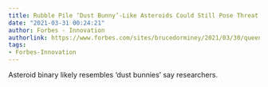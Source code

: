 ```yaml
---
title: Rubble Pile ‘Dust Bunny’-Like Asteroids Could Still Pose Threat To Earth
date: "2021-03-31 00:24:21"
author: Forbes - Innovation
authorlink: https://www.forbes.com/sites/brucedorminey/2021/03/30/queens-brian-may-helps-esa-study--binary-dust-bunny-asteroids/
tags:
- Forbes-Innovation
---
```

Asteroid binary likely resembles ‘dust bunnies’ say researchers.